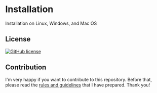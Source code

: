 # Installation

Installation on Linux, Windows, and Mac OS

## License

<a href="https://github.com/prayogaekaardiansyah/installation/blob/master/LICENSE"><img alt="GitHub license" src="https://img.shields.io/github/license/prayogaekaardiansyah/installation?style=flat&logo=appveyor"></a>

## Contribution

I'm very happy if you want to contribute to this repository. Before that, please read the [rules and guidelines](https://github.com/prayogaekaardiansyah/installation/blob/master/CONTRIBUTING.md) that I have prepared. Thank you!

